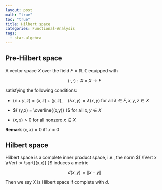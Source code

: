 ```yaml
---
layout: post
math: "true"
toc: "true"
title: Hilbert space
categories: Functional-Analysis
tags:
  - star-algebra
---
```

## Pre-Hilbert space

A vector space ${ X }$ over the field ${ F=\mathbb{R}, \mathbb{C} }$ equipped with

$$ (\cdot,\cdot) : X \times X \to F $$

satisfying the following conditions:

- ${ (x+y,z) = (x,z) + (y,z), \quad (\lambda x,y) = \lambda(x,y) }$  for all ${ \lambda \in F, x,y,z \in X }$

-  ${ (y,x) = \overline{(x,y)} }$ for all ${ x,y \in X }$

- ${ (x,x) > 0 }$ for all nonzero ${ x \in X }$

**Remark** ${ (x,x) = 0 \mbox{ iff } x=0 }$

## Hilbert space

Hilbert space is a complete inner product space, i.e., the norm ${ \lVert x \rVert := \sqrt{(x,x)} }$ induces a metric

$$ d(x,y) = \lVert x-y \rVert $$

Then we say ${ X }$ is Hilbert space if complete with ${ d }$.
